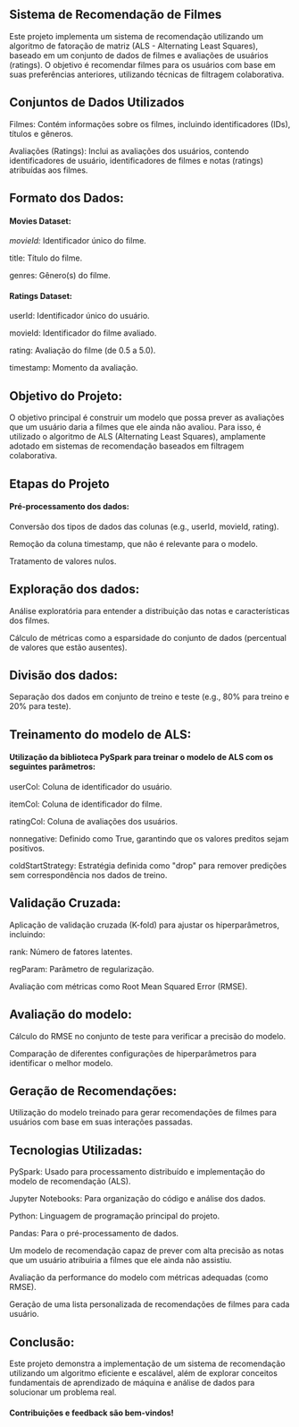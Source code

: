 <h2>Sistema de Recomendação de Filmes</h2>
Este projeto implementa um sistema de recomendação utilizando um algoritmo de fatoração de matriz (ALS - Alternating Least Squares), baseado em um conjunto de dados de filmes e avaliações de usuários (ratings). O objetivo é recomendar filmes para os usuários com base em suas preferências anteriores, utilizando técnicas de filtragem colaborativa.

<h2>Conjuntos de Dados Utilizados</h2>
Filmes: Contém informações sobre os filmes, incluindo identificadores (IDs), títulos e gêneros.

Avaliações (Ratings): Inclui as avaliações dos usuários, contendo identificadores de usuário, identificadores de filmes e notas (ratings) atribuídas aos filmes.

<h2>Formato dos Dados:</h2>

<h4>Movies Dataset:</h4>

*movieId:* Identificador único do filme.

title: Título do filme.

genres: Gênero(s) do filme.

<h4>Ratings Dataset:</h4>

userId: Identificador único do usuário.

movieId: Identificador do filme avaliado.

rating: Avaliação do filme (de 0.5 a 5.0).

timestamp: Momento da avaliação.

<h2>Objetivo do Projeto:</h2>

O objetivo principal é construir um modelo que possa prever as avaliações que um usuário daria a filmes que ele ainda não avaliou. Para isso, é utilizado o algoritmo de ALS (Alternating 
Least Squares), amplamente adotado em sistemas de recomendação baseados em filtragem colaborativa.

<h2>Etapas do Projeto</h2>

<h4>Pré-processamento dos dados:</h4>

Conversão dos tipos de dados das colunas (e.g., userId, movieId, rating).

Remoção da coluna timestamp, que não é relevante para o modelo.

Tratamento de valores nulos.

<h2>Exploração dos dados:</h2>

Análise exploratória para entender a distribuição das notas e características dos filmes.

Cálculo de métricas como a esparsidade do conjunto de dados (percentual de valores que estão ausentes).

<h2>Divisão dos dados:</h2>

Separação dos dados em conjunto de treino e teste (e.g., 80% para treino e 20% para teste).

<h2>Treinamento do modelo de ALS:</h2>

<h4>Utilização da biblioteca PySpark para treinar o modelo de ALS com os seguintes parâmetros:</h4>

userCol: Coluna de identificador do usuário.

itemCol: Coluna de identificador do filme.

ratingCol: Coluna de avaliações dos usuários.

nonnegative: Definido como True, garantindo que os valores preditos sejam positivos.

coldStartStrategy: Estratégia definida como "drop" para remover predições sem correspondência nos dados de treino.

<h2>Validação Cruzada:</h2>

Aplicação de validação cruzada (K-fold) para ajustar os hiperparâmetros, incluindo:

rank: Número de fatores latentes.

regParam: Parâmetro de regularização.

Avaliação com métricas como Root Mean Squared Error (RMSE).

<h2>Avaliação do modelo:</h2>

Cálculo do RMSE no conjunto de teste para verificar a precisão do modelo.

Comparação de diferentes configurações de hiperparâmetros para identificar o melhor modelo.

<h2>Geração de Recomendações:</h2>

Utilização do modelo treinado para gerar recomendações de filmes para usuários com base em suas interações passadas.

<h2>Tecnologias Utilizadas:</h2>

PySpark: Usado para processamento distribuído e implementação do modelo de recomendação (ALS).

Jupyter Notebooks: Para organização do código e análise dos dados.

Python: Linguagem de programação principal do projeto.

Pandas: Para o pré-processamento de dados.

Um modelo de recomendação capaz de prever com alta precisão as notas que um usuário atribuiria a filmes que ele ainda não assistiu.

Avaliação da performance do modelo com métricas adequadas (como RMSE).

Geração de uma lista personalizada de recomendações de filmes para cada usuário.



<h2>Conclusão:</h2>
Este projeto demonstra a implementação de um sistema de recomendação utilizando um algoritmo eficiente e escalável, além de explorar conceitos fundamentais de aprendizado de máquina e análise de dados para solucionar um problema real.


<h4>Contribuições e feedback são bem-vindos!</h4>
